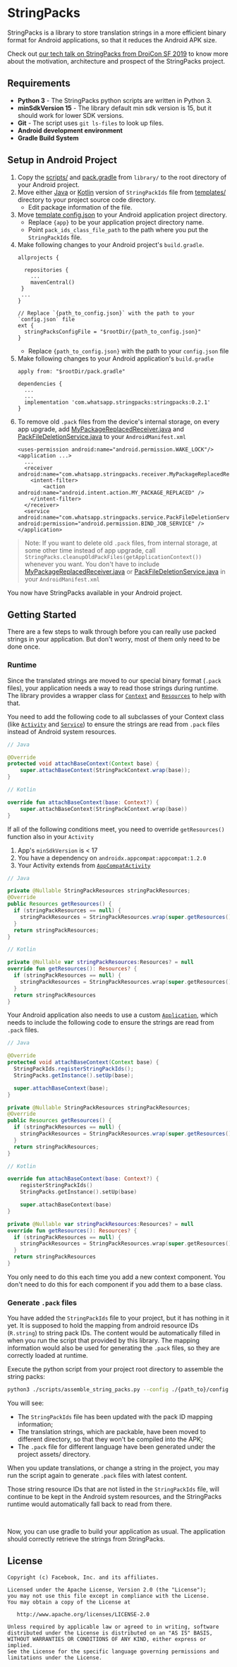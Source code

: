 # StringPacks

StringPacks is a library to store translation strings in a more efficient binary format for Android applications, so that it reduces the Android APK size.

Check out [our tech talk on StringPacks from DroiCon SF 2019](https://youtu.be/npnamYPQD3g?t=812) to know more about the motivation, architecture and prospect of the StringPacks project.

## Requirements

- **Python 3** - The StringPacks python scripts are written in Python 3.
- **minSdkVersion 15** - The library default min sdk version is 15, but it should work for lower SDK versions.
- **Git** - The script uses `git ls-files` to look up files.
- **Android development environment**
- **Gradle Build System**


## Setup in Android Project

1. Copy the [scripts/](library/scripts/) and [pack.gradle](library/pack.gradle) from `library/` to the root directory of your Android project.
2. Move either [Java](library/templates/StringPackIds.java) or [Kotlin](library/templates/StringPackIds.kt) version of `StringPackIds` file from [templates/](library/templates/) directory to your project source code directory.
    - Edit package information of the file.
3. Move [template config.json](library/templates/config.json) to your Android application project directory.
    - Replace `{app}` to be your application project directory name.
    - Point `pack_ids_class_file_path` to the path where you put the `StringPackIds` file.
4. Make following changes to your Android project's `build.gradle`.
   ```
   allprojects {

     repositories {
       ...
       mavenCentral()
    }
    ...
   }

   // Replace `{path_to_config.json}` with the path to your `config.json` file
   ext {
     stringPacksConfigFile = "$rootDir/{path_to_config.json}"
   }
   ```
   - Replace `{path_to_config.json}` with the path to your `config.json` file
5. Make following changes to your Android application's `build.gradle`
   ```
   apply from: "$rootDir/pack.gradle"

   dependencies {
     ...
     ...
     implementation 'com.whatsapp.stringpacks:stringpacks:0.2.1'
   }
   ```
6. To remove old `.pack` files from the device's internal storage, on every app upgrade, add [MyPackageReplacedReceiver.java](library/src/main/java/com/whatsapp/stringpacks/receiver/MyPackageReplacedReceiver.java) and [PackFileDeletionService.java](library/src/main/java/com/whatsapp/stringpacks/service/PackFileDeletionService.java) to your `AndroidManifest.xml`
    ```
    <uses-permission android:name="android.permission.WAKE_LOCK"/>
    <application ...>
      ...
      <receiver android:name="com.whatsapp.stringpacks.receiver.MyPackageReplacedReceiver">
        <intent-filter>
            <action android:name="android.intent.action.MY_PACKAGE_REPLACED" />
        </intent-filter>
      </receiver>
      <service android:name="com.whatsapp.stringpacks.service.PackFileDeletionService" android:permission="android.permission.BIND_JOB_SERVICE" />
    </application>
    ```
> Note: If you want to delete old `.pack` files, from internal storage, at some other time instead of app upgrade, call `StringPacks.cleanupOldPackFiles(getApplicationContext())` whenever you want. You don't have to include [MyPackageReplacedReceiver.java](library/src/main/java/com/whatsapp/stringpacks/receiver/MyPackageReplacedReceiver.java) or [PackFileDeletionService.java](library/src/main/java/com/whatsapp/stringpacks/service/PackFileDeletionService.java) in your `AndroidManifest.xml`

You now have StringPacks available in your Android project.

## Getting Started

There are a few steps to walk through before you can really use packed strings in your application. But don't worry, most of them only need to be done once.

### Runtime

Since the translated strings are moved to our special binary format (`.pack` files), your application needs a way to read those strings during runtime. The library provides a wrapper class for [`Context`](https://developer.android.com/reference/android/content/ContextWrapper) and [`Resources`](https://developer.android.com/reference/android/content/res/Resources) to help with that.

You need to add the following code to all subclasses of your Context class (like [`Activity`](https://developer.android.com/reference/android/app/Activity) and [`Service`](https://developer.android.com/reference/android/app/Service)) to ensure the strings are read from `.pack` files instead of Android system resources.

```java
// Java

@Override
protected void attachBaseContext(Context base) {
    super.attachBaseContext(StringPackContext.wrap(base));
}
```

```kotlin
// Kotlin

override fun attachBaseContext(base: Context?) {
    super.attachBaseContext(StringPackContext.wrap(base))
}
```

If all of the following conditions meet, you need to override `getResources()` function also in your `Activity`
1. App's `minSdkVersion` is < 17
2. You have a dependency on `androidx.appcompat:appcompat:1.2.0`
3. Your Activity extends from [`AppCompatActivity`](https://developer.android.com/reference/androidx/appcompat/app/AppCompatActivity)

```java
// Java

private @Nullable StringPackResources stringPackResources;
@Override
public Resources getResources() {
  if (stringPackResources == null) {
    stringPackResources = StringPackResources.wrap(super.getResources());
  }
  return stringPackResources;
}
```

```kotlin
// Kotlin

private @Nullable var stringPackResources:Resources? = null
override fun getResources(): Resources? {
  if (stringPackResources == null) {
    stringPackResources = StringPackResources.wrap(super.getResources())
  }
  return stringPackResources
}
```

Your Android application also needs to use a custom [`Application`](https://developer.android.com/reference/android/app/Application), which needs to include the following code to ensure the strings are read from `.pack` files.

```java
// Java

@Override
protected void attachBaseContext(Context base) {
  StringPackIds.registerStringPackIds();
  StringPacks.getInstance().setUp(base);

  super.attachBaseContext(base);
}

private @Nullable StringPackResources stringPackResources;
@Override
public Resources getResources() {
  if (stringPackResources == null) {
    stringPackResources = StringPackResources.wrap(super.getResources());
  }
  return stringPackResources;
}
```

```kotlin
// Kotlin

override fun attachBaseContext(base: Context?) {
    registerStringPackIds()
    StringPacks.getInstance().setUp(base)

    super.attachBaseContext(base)
}

private @Nullable var stringPackResources:Resources? = null
override fun getResources(): Resources? {
  if (stringPackResources == null) {
    stringPackResources = StringPackResources.wrap(super.getResources())
  }
  return stringPackResources
}
```

You only need to do this each time you add a new context component. You don't need to do this for each component if you add them to a base class.

### Generate `.pack` files

You have added the `StringPackIds` file to your project, but it has nothing in it yet. It is supposed to hold the mapping from android resource IDs (`R.string`) to string pack IDs.
The content would be automatically filled in when you run the script that provided by this library.
The mapping information would also be used for generating the `.pack` files, so they are correctly loaded at runtime.

Execute the python script from your project root directory to assemble the string packs:
```bash
python3 ./scripts/assemble_string_packs.py --config ./{path_to}/config.json
```

You will see:

- The `StringPackIds` file has been updated with the pack ID mapping information;
- The translation strings, which are packable, have been moved to different directory, so that they won't be compiled into the APK;
- The `.pack` file for different language have been generated under the project assets/ directory.

When you update translations, or change a string in the project, you may run the script again to generate `.pack` files with latest content.

Those string resource IDs that are not listed in the `StringPackIds` file, will continue to be kept in the Android system resources, and the StringPacks runtime would automatically fall back to read from there.

&nbsp;

Now, you can use gradle to build your application as usual. The application should correctly retrieve the strings from StringPacks.

## License
```
Copyright (c) Facebook, Inc. and its affiliates.

Licensed under the Apache License, Version 2.0 (the "License");
you may not use this file except in compliance with the License.
You may obtain a copy of the License at

   http://www.apache.org/licenses/LICENSE-2.0

Unless required by applicable law or agreed to in writing, software
distributed under the License is distributed on an "AS IS" BASIS,
WITHOUT WARRANTIES OR CONDITIONS OF ANY KIND, either express or implied.
See the License for the specific language governing permissions and
limitations under the License.
```
